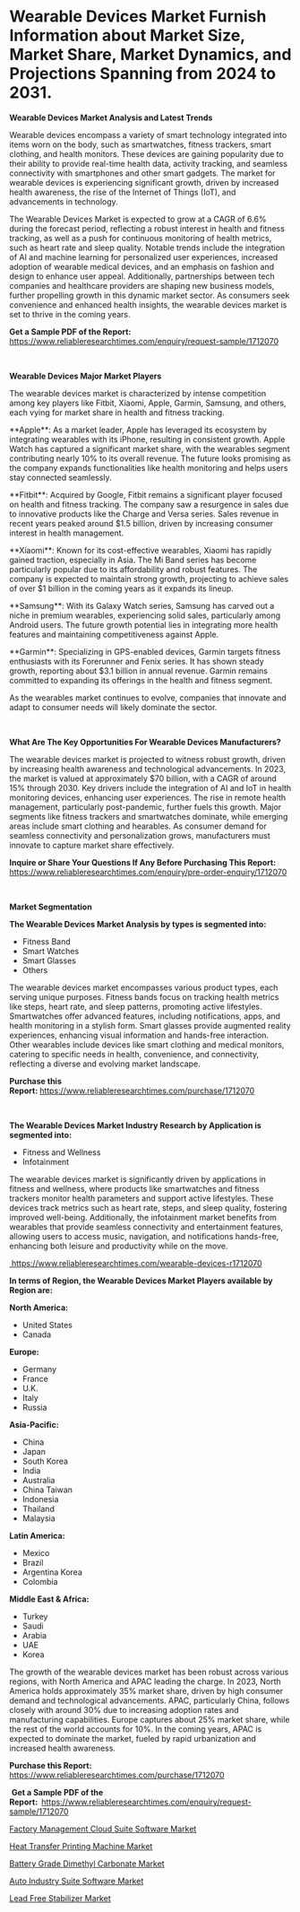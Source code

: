 <p><h1>Wearable Devices Market Furnish Information about Market Size, Market Share, Market Dynamics, and Projections Spanning from 2024 to 2031.</h1></p><p><strong>Wearable Devices Market Analysis and Latest Trends</strong></p>
<p><p>Wearable devices encompass a variety of smart technology integrated into items worn on the body, such as smartwatches, fitness trackers, smart clothing, and health monitors. These devices are gaining popularity due to their ability to provide real-time health data, activity tracking, and seamless connectivity with smartphones and other smart gadgets. The market for wearable devices is experiencing significant growth, driven by increased health awareness, the rise of the Internet of Things (IoT), and advancements in technology. </p><p>The Wearable Devices Market is expected to grow at a CAGR of 6.6% during the forecast period, reflecting a robust interest in health and fitness tracking, as well as a push for continuous monitoring of health metrics, such as heart rate and sleep quality. Notable trends include the integration of AI and machine learning for personalized user experiences, increased adoption of wearable medical devices, and an emphasis on fashion and design to enhance user appeal. Additionally, partnerships between tech companies and healthcare providers are shaping new business models, further propelling growth in this dynamic market sector. As consumers seek convenience and enhanced health insights, the wearable devices market is set to thrive in the coming years.</p></p>
<p><strong>Get a Sample PDF of the Report:&nbsp;</strong> <a href="https://www.reliableresearchtimes.com/enquiry/request-sample/1712070?utm_campaign=1572&utm_medium=2&utm_source=Github&utm_content=ia&utm_term=22102024&utm_id=wearable-devices">https://www.reliableresearchtimes.com/enquiry/request-sample/1712070</a></p>
<p>&nbsp;</p>
<p><strong>Wearable Devices Major Market Players</strong></p>
<p><p>The wearable devices market is characterized by intense competition among key players like Fitbit, Xiaomi, Apple, Garmin, Samsung, and others, each vying for market share in health and fitness tracking.</p><p>**Apple**: As a market leader, Apple has leveraged its ecosystem by integrating wearables with its iPhone, resulting in consistent growth. Apple Watch has captured a significant market share, with the wearables segment contributing nearly 10% to its overall revenue. The future looks promising as the company expands functionalities like health monitoring and helps users stay connected seamlessly.</p><p>**Fitbit**: Acquired by Google, Fitbit remains a significant player focused on health and fitness tracking. The company saw a resurgence in sales due to innovative products like the Charge and Versa series. Sales revenue in recent years peaked around $1.5 billion, driven by increasing consumer interest in health management.</p><p>**Xiaomi**: Known for its cost-effective wearables, Xiaomi has rapidly gained traction, especially in Asia. The Mi Band series has become particularly popular due to its affordability and robust features. The company is expected to maintain strong growth, projecting to achieve sales of over $1 billion in the coming years as it expands its lineup.</p><p>**Samsung**: With its Galaxy Watch series, Samsung has carved out a niche in premium wearables, experiencing solid sales, particularly among Android users. The future growth potential lies in integrating more health features and maintaining competitiveness against Apple.</p><p>**Garmin**: Specializing in GPS-enabled devices, Garmin targets fitness enthusiasts with its Forerunner and Fenix series. It has shown steady growth, reporting about $3.1 billion in annual revenue. Garmin remains committed to expanding its offerings in the health and fitness segment.</p><p>As the wearables market continues to evolve, companies that innovate and adapt to consumer needs will likely dominate the sector.</p></p>
<p>&nbsp;</p>
<p><strong>What Are The Key Opportunities For Wearable Devices Manufacturers?</strong></p>
<p><p>The wearable devices market is projected to witness robust growth, driven by increasing health awareness and technological advancements. In 2023, the market is valued at approximately $70 billion, with a CAGR of around 15% through 2030. Key drivers include the integration of AI and IoT in health monitoring devices, enhancing user experiences. The rise in remote health management, particularly post-pandemic, further fuels this growth. Major segments like fitness trackers and smartwatches dominate, while emerging areas include smart clothing and hearables. As consumer demand for seamless connectivity and personalization grows, manufacturers must innovate to capture market share effectively.</p></p>
<p><strong>Inquire or Share Your Questions If Any Before Purchasing This Report:</strong> <a href="https://www.reliableresearchtimes.com/enquiry/pre-order-enquiry/1712070?utm_campaign=1572&utm_medium=2&utm_source=Github&utm_content=ia&utm_term=22102024&utm_id=wearable-devices">https://www.reliableresearchtimes.com/enquiry/pre-order-enquiry/1712070</a></p>
<p>&nbsp;</p>
<p><strong>Market Segmentation</strong></p>
<p><strong>The Wearable Devices Market Analysis by types is segmented into:</strong></p>
<p><ul><li>Fitness Band</li><li>Smart Watches</li><li>Smart Glasses</li><li>Others</li></ul></p>
<p><p>The wearable devices market encompasses various product types, each serving unique purposes. Fitness bands focus on tracking health metrics like steps, heart rate, and sleep patterns, promoting active lifestyles. Smartwatches offer advanced features, including notifications, apps, and health monitoring in a stylish form. Smart glasses provide augmented reality experiences, enhancing visual information and hands-free interaction. Other wearables include devices like smart clothing and medical monitors, catering to specific needs in health, convenience, and connectivity, reflecting a diverse and evolving market landscape.</p></p>
<p><strong>Purchase this Report:&nbsp;</strong><a href="https://www.reliableresearchtimes.com/purchase/1712070?utm_campaign=1572&utm_medium=2&utm_source=Github&utm_content=ia&utm_term=22102024&utm_id=wearable-devices">https://www.reliableresearchtimes.com/purchase/1712070</a></p>
<p>&nbsp;</p>
<p><strong>The Wearable Devices Market Industry Research by Application is segmented into:</strong></p>
<p><ul><li>Fitness and Wellness</li><li>Infotainment</li></ul></p>
<p><p>The wearable devices market is significantly driven by applications in fitness and wellness, where products like smartwatches and fitness trackers monitor health parameters and support active lifestyles. These devices track metrics such as heart rate, steps, and sleep quality, fostering improved well-being. Additionally, the infotainment market benefits from wearables that provide seamless connectivity and entertainment features, allowing users to access music, navigation, and notifications hands-free, enhancing both leisure and productivity while on the move.</p></p>
<p><a href="https://www.reliableresearchtimes.com/wearable-devices-r1712070?utm_campaign=1572&utm_medium=2&utm_source=Github&utm_content=ia&utm_term=22102024&utm_id=wearable-devices">&nbsp;https://www.reliableresearchtimes.com/wearable-devices-r1712070</a></p>
<p><strong>In terms of Region, the Wearable Devices Market Players available by Region are:</strong></p>
<p>
    <p> <strong> North America: </strong>
        <ul>
            <li>United States</li>
            <li>Canada</li>
        </ul>
        </p> 
    <p> <strong> Europe: </strong>
        <ul>
            <li>Germany</li>
            <li>France</li>
            <li>U.K.</li>
            <li>Italy</li>
            <li>Russia</li>
        </ul>
        </p> 
    <p> <strong> Asia-Pacific: </strong>
        <ul>
            <li>China</li>
            <li>Japan</li>
            <li>South Korea</li>
            <li>India</li>
            <li>Australia</li>
            <li>China Taiwan</li>
            <li>Indonesia</li>
            <li>Thailand</li>
            <li>Malaysia</li>
        </ul>
        </p> 
    <p> <strong> Latin America: </strong>
        <ul>
            <li>Mexico</li>
            <li>Brazil</li>
            <li>Argentina Korea</li>
            <li>Colombia</li>
        </ul>
        </p> 
    <p> <strong> Middle East & Africa: </strong>
        <ul>
            <li>Turkey</li>
            <li>Saudi</li>
            <li>Arabia</li>
            <li>UAE</li>
            <li>Korea</li>
        </ul>
    </p>
    </p>
<p><p>The growth of the wearable devices market has been robust across various regions, with North America and APAC leading the charge. In 2023, North America holds approximately 35% market share, driven by high consumer demand and technological advancements. APAC, particularly China, follows closely with around 30% due to increasing adoption rates and manufacturing capabilities. Europe captures about 25% market share, while the rest of the world accounts for 10%. In the coming years, APAC is expected to dominate the market, fueled by rapid urbanization and increased health awareness.</p></p>
<p><strong>Purchase this Report: </strong><a href="https://www.reliableresearchtimes.com/purchase/1712070?utm_campaign=1572&utm_medium=2&utm_source=Github&utm_content=ia&utm_term=22102024&utm_id=wearable-devices">https://www.reliableresearchtimes.com/purchase/1712070</a></p>
<p>&nbsp;<strong>Get a Sample PDF of the Report:&nbsp;&nbsp;</strong><a href="https://www.reliableresearchtimes.com/enquiry/request-sample/1712070?utm_campaign=1572&utm_medium=2&utm_source=Github&utm_content=ia&utm_term=22102024&utm_id=wearable-devices">https://www.reliableresearchtimes.com/enquiry/request-sample/1712070</a></p>
<p><strong></strong></p>
<p><p><a href="https://www.linkedin.com/pulse/market-dynamics-future-trends-global-factory-management-lnkbe?utm_campaign=1572&utm_medium=2&utm_source=Github&utm_content=ia&utm_term=22102024&utm_id=wearable-devices">Factory Management Cloud Suite Software Market</a></p><p><a href="https://github.com/ygfu6u/Market-Research-Report-List-1/blob/main/heat-transfer-printing-machine-market.md?utm_campaign=1572&utm_medium=2&utm_source=Github&utm_content=ia&utm_term=22102024&utm_id=wearable-devices">Heat Transfer Printing Machine Market</a></p><p><a href="https://www.linkedin.com/pulse/global-battery-grade-dimethyl-carbonate-market-opportunities-ibnle?utm_campaign=1572&utm_medium=2&utm_source=Github&utm_content=ia&utm_term=22102024&utm_id=wearable-devices">Battery Grade Dimethyl Carbonate Market</a></p><p><a href="https://www.linkedin.com/pulse/auto-industry-suite-software-ecosystem-mapping-innovation-fs25e?utm_campaign=1572&utm_medium=2&utm_source=Github&utm_content=ia&utm_term=22102024&utm_id=wearable-devices">Auto Industry Suite Software Market</a></p><p><a href="https://www.linkedin.com/pulse/lead-free-stabilizer-market-size-growth-industry-analysis-segmentation-pq4te?utm_campaign=1572&utm_medium=2&utm_source=Github&utm_content=ia&utm_term=22102024&utm_id=wearable-devices">Lead Free Stabilizer Market</a></p></p>